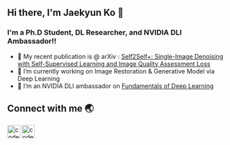 ## Hi there, I'm Jaekyun Ko 👋 

### I'm a Ph.D Student, DL Researcher, and NVIDIA DLI Ambassador!!

- 🔭 My recent publication is @ arXiv : [Self2Self+: Single-Image Denoising with Self-Supervised Learning and Image Quality Assessment Loss][paper]
- 🌱 I’m currently working on Image Restoration & Generative Model via Deep Learning
- 👯 I’m an NVIDIA DLI ambassador on [Fundamentals of Deep Learning][DLI]

## Connect with me 🌏

[<img align="left" alt="codeSTACKr | LinkedIn" width="30px" src="https://cdn.jsdelivr.net/npm/simple-icons@v3/icons/linkedin.svg" />][linkedin]
[<img align="left" alt="codeSTACKr | Google Scholar" width="30px" src="https://cdn.jsdelivr.net/npm/simple-icons@v3/icons/googlescholar.svg" />][googleScholar]

[website]: http://vortex.hanyang.ac.kr
[DLI]: https://www.nvidia.com/en-gb/training/instructor-directory/bio/?instructorId=0031W00002iBzo7QAC
[paper]: https://arxiv.org/abs/2307.10695
[linkedin]: https://www.linkedin.com/in/jaekyun-ko/
[googleScholar]: https://scholar.google.com/citations?hl=en&user=NBs5cTMAAAAJ
